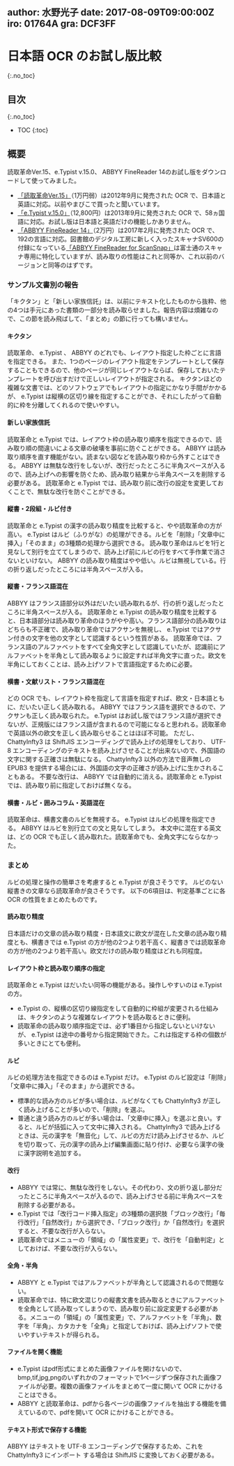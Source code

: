 author: 水野光子
date: 2017-08-09T09:00:00Z
iro: 01764A
gra: DCF3FF
---

# 日本語 OCR のお試し版比較
{:.no_toc}

## 目次
{:.no_toc}

* TOC
{:toc}

## 概要

読取革命Ver.15、e.Typist v.15.0、 ABBYY FineReader 14のお試し版をダウンロードして使ってみました。

- [「読取革命Ver.15」](http://www.panasonic.com/jp/company/pstc/products/yomikaku.html)（1万円弱）は2012年9月に発売された OCR で、日本語と英語に対応。以前やまびこで買ったと聞いています。
- [「e.Typist v.15.0」](https://mediadrive.jp/products/et/index.html)（12,800円）は2013年9月に発売された OCR で、58ヵ国語に対応。お試し版は日本語と英語だけの機能しかありません。
- [「ABBYY FineReader 14」](http://finereader.add-soft.jp/)（2万円）は2017年2月に発売された OCR で、192の言語に対応。図書館のデジタル工房に新しく入ったスキャナSV600の付録になっている[「ABBYY FineReader for ScanSnap」](http://www.pfu.fujitsu.com/imaging/downloads/manual/advanced/v62/jp/common/ocr_function_fr4ss.html)は富士通のスキャナ専用に特化していますが、読み取りの性能はこれと同等か、これ以前のバージョンと同等のはずです。

### サンプル文書別の報告

「キクタン」と「新しい家族信託」は、以前にテキスト化したものから抜粋、他の4つは手元にあった書類の一部分を読み取らせました。報告内容は煩雑なので、この節を読み飛ばして、「まとめ」の節に行っても構いません。

#### キクタン

読取革命、 e.Typist 、 ABBYY のどれでも、レイアウト指定した枠ごとに言語を指定できる。
また、1つのページのレイアウト指定をテンプレートとして保存することもできるので、他のページが同じレイアウトならば、保存しておいたテンプレートを呼び出すだけで正しいレイアウトが指定される。
キクタンほどの複雑な文書では、どのソフトウェアでもレイアウトの指定にかなり手間がかかるが、 e.Typist は縦横の区切り線を指定することができ、それにしたがって自動的に枠を分離してくれるので使いやすい。

#### 新しい家族信託

読取革命と e.Typist では、レイアウト枠の読み取り順序を指定できるので、読み取り順の間違いによる文章の破壊を事前に防ぐことができる。
 ABBYY は読み取り順序を直す機能がない。読まない図などを読み取り枠から外すことはできる。
 ABBYY は無駄な改行をしないが、改行だったところに半角スペースが入るので、読み上げへの影響を防ぐため、読み取り結果から半角スペースを削除する必要がある。
読取革命と e.Typist では、読み取り前に改行の設定を変更しておくことで、無駄な改行を防ぐことができる。

#### 縦書・2段組・ルビ付き

読取革命と e.Typist の漢字の読み取り精度を比較すると、やや読取革命の方が高い。
 e.Typist はルビ（ふりがな）の処理ができる。ルビを「削除」「文章中に挿入」「そのまま」の3種類の処理から選択できる。
読み取り革命はルビを1行と見なして別行を立ててしまうので、読み上げ前にルビの行をすべて手作業で消さないといけない。
 ABBYY の読み取り精度はやや低い。ルビは無視している。行の折り返しだったところには半角スペースが入る。

#### 縦書・フランス語混在

 ABBYY はフランス語部分以外はだいたい読み取れるが、行の折り返しだったところに半角スペースが入る。
読取革命と e.Typist の読み取り精度を比較すると、日本語部分は読み取り革命のほうがやや高い。フランス語部分の読み取りはどちらも不正確で、読み取り革命ではアクサンを無視し、 e.Typist ではアクサン付きの文字を他の文字として認識するという性質がある。
読取革命では、フランス語のアルファベットをすべて全角文字として認識していたが、認識前にアルファベットを半角として読み取るように設定すれば半角文字に直った。欧文を半角にしておくことは、読み上げソフトで言語指定するために必要。

#### 横書・文献リスト・フランス語混在

どの OCR でも、レイアウト枠を指定して言語を指定すれば、欧文・日本語ともに、だいたい正しく読み取れる。 ABBYY ではフランス語を選択できるので、アクサンも正しく読み取られた。 e.Typist はお試し版ではフランス語が選択できないが、正規版にはフランス語が含まれるので可能になると思われる。読取革命で英語以外の欧文を正しく読み取らせることはほぼ不可能。
ただし、 ChattyInfty3 は ShiftJIS エンコーディングで読み上げの処理をしており、 UTF-8 エンコーディングのテキストを読み上げさせることが出来ないので、外国語の文字に関する正確さは無駄になる。 ChattyInfty3 以外の方法で音声無しの EPUB3 を提供する場合には、外国語の文字の正確さが読み上げに生かされることもある。
不要な改行は、 ABBYY では自動的に消える。読取革命と e.Typist では、読み取り前に指定しておけば無くなる。

#### 横書・ルビ・囲みコラム・英語混在

読取革命は、横書文書のルビを無視する。
 e.Typist はルビの処理を指定できる。
 ABBYY はルビを別行立ての文と見なしてしまう。
本文中に混在する英文は、どの OCR でも正しく読み取れた。読取革命でも、全角文字にならなかった。

### まとめ

ルビの処理と操作の簡単さを考慮すると e.Typist が良さそうです。
ルビのない縦書きの文章なら読取革命が良さそうです。
以下の6項目は、判定基準ごとに各 OCR の性質をまとめたものです。

#### 読み取り精度

日本語だけの文章の読み取り精度・日本語文に欧文が混在した文章の読み取り精度とも、横書きでは e.Typist の方が他の2つより若干高く、縦書きでは読取革命の方が他の2つより若干高い。欧文だけの読み取り精度はどれも同程度。

#### レイアウト枠と読み取り順序の指定

読取革命と e.Typist はだいたい同等の機能がある。操作しやすいのは e.Typist の方。
- e.Typist の、縦横の区切り線指定をして自動的に枠組が変更される仕組みは、キクタンのような複雑なレイアウトを読み取るときに便利。
- 読取革命の読み取り順序指定では、必ず1番目から指定しないといけないが、 e.Typist は途中の番号から指定開始できた。これは指定する枠の個数が多いときにとても便利。

#### ルビ

ルビの処理方法を指定できるのは e.Typist だけ。
 e.Typist のルビ設定は「削除」「文章中に挿入」「そのまま」から選択できる。
- 標準的な読み方のルビが多い場合は、ルビがなくても ChattyInfty3 が正しく読み上げることが多いので、「削除」を選ぶ。
- 普通と違う読み方のルビが多い場合は、「文章中に挿入」を選ぶと良い。すると、ルビが括弧に入って文中に挿入される。 ChattyInfty3 で読み上げるときは、元の漢字を「無音化」して、ルビの方だけ読み上げさせるか、ルビを切り取って、元の漢字の読み上げ編集画面に貼り付け、必要なら漢字の後に漢字説明を追加する。

#### 改行

- ABBYY では常に、無駄な改行をしない。その代わり、文の折り返し部分だったところに半角スペースが入るので、読み上げさせる前に半角スペースを削除する必要がある。
- e.Typist では「改行コード挿入指定」の3種類の選択肢「ブロック改行」「毎行改行」「自然改行」から選択でき、「ブロック改行」か「自然改行」を選択すると、不要な改行が入らない。
- 読取革命ではメニューの「領域」の「属性変更」で、改行を「自動判定」としておけば、不要な改行が入らない。

#### 全角・半角

- ABBYY と e.Typist ではアルファベットが半角として認識されるので問題ない。
- 読取革命では、特に欧文混じりの縦書文書を読み取るときにアルファベットを全角として読み取ってしまうので、読み取り前に設定変更する必要がある。メニューの「領域」の「属性変更」で、アルファベットを「半角」、数字を「半角」、カタカナを「全角」と指定しておけば、読み上げソフトで使いやすいテキストが得られる。

#### ファイルを開く機能

- e.Typist はpdf形式にまとめた画像ファイルを開けないので、bmp,tif,jpg,pngのいずれかのフォーマットで1ページずつ保存された画像ファイルが必要。複数の画像ファイルをまとめて一度に開いて OCR にかけることはできる。
- ABBYY と読取革命は、pdfから各ページの画像ファイルを抽出する機能を備えているので、pdfを開いて OCR にかけることができる。

#### テキスト形式で保存する機能

 ABBYY はテキストを UTF-8 エンコーディングで保存するため、これを ChattyInfty3 にインポート する場合は ShiftJIS に変換しておく必要がある。


